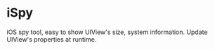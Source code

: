 # iSpy
iOS spy tool, easy to show UIView's size, system information. Update UIView's properties at runtime.
